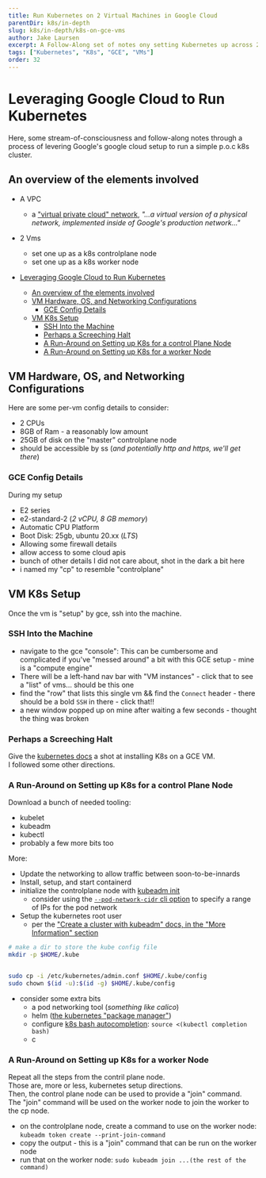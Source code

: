```yaml
---
title: Run Kubernetes on 2 Virtual Machines in Google Cloud
parentDir: k8s/in-depth
slug: k8s/in-depth/k8s-on-gce-vms
author: Jake Laursen
excerpt: A Follow-Along set of notes ony setting Kubernetes up across 2 VMs in Google Cloud
tags: ["Kubernetes", "K8s", "GCE", "VMs"]
order: 32
---
```


# Leveraging Google Cloud to Run Kubernetes 
Here, some stream-of-consciousness and follow-along notes through a process of levering Google's google cloud setup to run a simple p.o.c k8s cluster.

## An overview of the elements involved
- A VPC
  - a ["virtual private cloud" network](https://cloud.google.com/vpc/docs/vpc), _"...a virtual version of a physical network, implemented inside of Google's production network..."_
- 2 Vms
  - set one up as a k8s controlplane node
  - set one up as a k8s worker node

- [Leveraging Google Cloud to Run Kubernetes](#leveraging-google-cloud-to-run-kubernetes)
  - [An overview of the elements involved](#an-overview-of-the-elements-involved)
  - [VM Hardware, OS, and Networking Configurations](#vm-hardware-os-and-networking-configurations)
    - [GCE Config Details](#gce-config-details)
  - [VM K8s Setup](#vm-k8s-setup)
    - [SSH Into the Machine](#ssh-into-the-machine)
    - [Perhaps a Screeching Halt](#perhaps-a-screeching-halt)
    - [A Run-Around on Setting up K8s for a control Plane Node](#a-run-around-on-setting-up-k8s-for-a-control-plane-node)
    - [A Run-Around on Setting up K8s for a worker Node](#a-run-around-on-setting-up-k8s-for-a-worker-node)

## VM Hardware, OS, and Networking Configurations
Here are some per-vm config details to consider:
- 2 CPUs
- 8GB of Ram - a reasonably low amount
- 25GB of disk on the "master" controlplane node
- should be accessible by ss (_and potentially http and https, we'll get there_)


### GCE Config Details
During my setup
- E2 series
- e2-standard-2 (_2 vCPU, 8 GB memory_)
- Automatic CPU Platform
- Boot Disk: 25gb, ubuntu 20.xx (_LTS_)
- Allowing some firewall details
- allow access to some cloud apis
- bunch of other details I did not care about, shot in the dark a bit here
- i named my "cp" to resemble "controlplane"
## VM K8s Setup
Once the vm is "setup" by gce, ssh into the machine.

### SSH Into the Machine
- navigate to the gce "console": This can be cumbersome and complicated if you've "messed around" a bit with this GCE setup - mine is a "compute engine"
- There will be a left-hand nav bar with "VM instances" - click that to see a "list" of vms... should be this one 
- find the "row" that lists this single vm && find the `Connect` header - there should be a bold `SSH` in there - click that!!
- a new window popped up on mine after waiting a few seconds - thought the thing was broken

### Perhaps a Screeching Halt
Give the [kubernetes docs](https://kubernetes.io/docs/tasks/tools/install-kubectl-linux/) a shot at installing K8s on a GCE VM.  
I followed some other directions.  

### A Run-Around on Setting up K8s for a control Plane Node
Download a bunch of needed tooling:
- kubelet 
- kubeadm 
- kubectl
- probably a few more bits too

More:
- Update the networking to allow traffic between soon-to-be-innards
- Install, setup, and start containerd
- initialize the controlplane node with [kubeadm init](https://kubernetes.io/docs/reference/setup-tools/kubeadm/kubeadm-init/)
  - consider using the [`--pod-network-cidr` cli option](https://kubernetes.io/docs/reference/setup-tools/kubeadm/kubeadm-init/#options) to specify a range of IPs for the pod network
- Setup the kubernetes root user
  - per the ["Create a cluster with kubeadm" docs, in the "More Information" section](https://kubernetes.io/docs/setup/production-environment/tools/kubeadm/create-cluster-kubeadm/#more-information)  

```bash
# make a dir to store the kube config file
mkdir -p $HOME/.kube


sudo cp -i /etc/kubernetes/admin.conf $HOME/.kube/config
sudo chown $(id -u):$(id -g) $HOME/.kube/config
```
- consider some extra bits
  - a pod networking tool (_something like calico_)
  - helm ([the kubernetes "package manager"](https://helm.sh/))
  - configure [k8s bash autocompletion](https://kubernetes.io/docs/tasks/tools/included/optional-kubectl-configs-bash-linux/#bash): `source <(kubectl completion bash)`  
  - c

### A Run-Around on Setting up K8s for a worker Node
Repeat all the steps from the contril plane node.  
Those are, more or less, kubernetes setup directions.  
Then, the control plane node can be used to provide a "join" command.  
The "join" command will be used on the worker node to join the worker to the cp node.  
- on the controlplane node, create a command to use on the worker node: `kubeadm token create --print-join-command`
- copy the output - this is a "join" command that can be run on the worker node
- run that on the worker node: `sudo kubeadm join ...(the rest of the command)`

